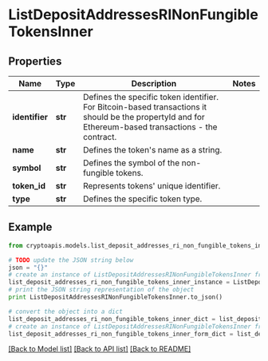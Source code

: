 # ListDepositAddressesRINonFungibleTokensInner


## Properties
Name | Type | Description | Notes
------------ | ------------- | ------------- | -------------
**identifier** | **str** | Defines the specific token identifier. For Bitcoin-based transactions it should be the propertyId and for Ethereum-based transactions - the contract. | 
**name** | **str** | Defines the token&#39;s name as a string. | 
**symbol** | **str** | Defines the symbol of the non-fungible tokens. | 
**token_id** | **str** | Represents tokens&#39; unique identifier. | 
**type** | **str** | Defines the specific token type. | 

## Example

```python
from cryptoapis.models.list_deposit_addresses_ri_non_fungible_tokens_inner import ListDepositAddressesRINonFungibleTokensInner

# TODO update the JSON string below
json = "{}"
# create an instance of ListDepositAddressesRINonFungibleTokensInner from a JSON string
list_deposit_addresses_ri_non_fungible_tokens_inner_instance = ListDepositAddressesRINonFungibleTokensInner.from_json(json)
# print the JSON string representation of the object
print ListDepositAddressesRINonFungibleTokensInner.to_json()

# convert the object into a dict
list_deposit_addresses_ri_non_fungible_tokens_inner_dict = list_deposit_addresses_ri_non_fungible_tokens_inner_instance.to_dict()
# create an instance of ListDepositAddressesRINonFungibleTokensInner from a dict
list_deposit_addresses_ri_non_fungible_tokens_inner_form_dict = list_deposit_addresses_ri_non_fungible_tokens_inner.from_dict(list_deposit_addresses_ri_non_fungible_tokens_inner_dict)
```
[[Back to Model list]](../README.md#documentation-for-models) [[Back to API list]](../README.md#documentation-for-api-endpoints) [[Back to README]](../README.md)


